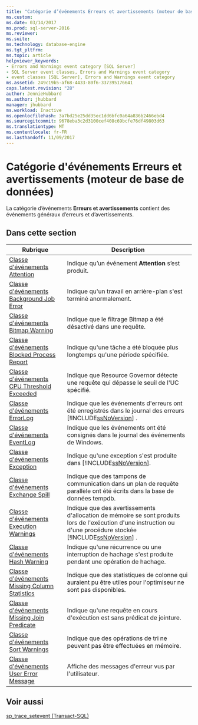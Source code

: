 ```yaml
---
title: "Catégorie d’événements Erreurs et avertissements (moteur de base de données) | Microsoft Docs"
ms.custom: 
ms.date: 03/14/2017
ms.prod: sql-server-2016
ms.reviewer: 
ms.suite: 
ms.technology: database-engine
ms.tgt_pltfrm: 
ms.topic: article
helpviewer_keywords:
- Errors and Warnings event category [SQL Server]
- SQL Server event classes, Errors and Warnings event category
- event classes [SQL Server], Errors and Warnings event category
ms.assetid: 249c19b5-af68-4433-80f6-337395176641
caps.latest.revision: "28"
author: JennieHubbard
ms.author: jhubbard
manager: jhubbard
ms.workload: Inactive
ms.openlocfilehash: 3a7bd25e25dd35ec1dd6bfc0a64a836b2466ebd4
ms.sourcegitcommit: 9678eba3c2d3100cef408c69bcfe76df49803d63
ms.translationtype: MT
ms.contentlocale: fr-FR
ms.lasthandoff: 11/09/2017
---
```

# <a name="errors-and-warnings-event-category-database-engine"></a>Catégorie d'événements Erreurs et avertissements (moteur de base de données)
  La catégorie d’événements **Erreurs et avertissements** contient des événements généraux d’erreurs et d’avertissements.  
  
## <a name="in-this-section"></a>Dans cette section  
  
|Rubrique|Description|  
|-----------|-----------------|  
|[Classe d'événements Attention](../../relational-databases/event-classes/attention-event-class.md)|Indique qu’un événement **Attention** s’est produit.|  
|[Classe d'événements Background Job Error](../../relational-databases/event-classes/background-job-error-event-class.md)|Indique qu'un travail en arrière-plan s'est terminé anormalement.|  
|[Classe d'événements Bitmap Warning](../../relational-databases/event-classes/bitmap-warning-event-class.md)|Indique que le filtrage Bitmap a été désactivé dans une requête.|  
|[Classe d'événements Blocked Process Report](../../relational-databases/event-classes/blocked-process-report-event-class.md)|Indique qu'une tâche a été bloquée plus longtemps qu'une période spécifiée.|  
|[Classe d'événements CPU Threshold Exceeded](../../relational-databases/event-classes/cpu-threshold-exceeded-event-class.md)|Indique que Resource Governor détecte une requête qui dépasse le seuil de l'UC spécifié.|  
|[Classe d'événements ErrorLog](../../relational-databases/event-classes/errorlog-event-class.md)|Indique que les événements d'erreurs ont été enregistrés dans le journal des erreurs [!INCLUDE[ssNoVersion](../../includes/ssnoversion-md.md)] .|  
|[Classe d'événements EventLog](../../relational-databases/event-classes/eventlog-event-class.md)|Indique que les événements ont été consignés dans le journal des événements de Windows.|  
|[Classe d'événements Exception](../../relational-databases/event-classes/exception-event-class.md)|Indique qu'une exception s'est produite dans [!INCLUDE[ssNoVersion](../../includes/ssnoversion-md.md)].|  
|[Classe d'événements Exchange Spill](../../relational-databases/event-classes/exchange-spill-event-class.md)|Indique que des tampons de communication dans un plan de requête parallèle ont été écrits dans la base de données tempdb.|  
|[Classe d'événements Execution Warnings](../../relational-databases/event-classes/execution-warnings-event-class.md)|Indique que des avertissements d'allocation de mémoire se sont produits lors de l'exécution d'une instruction ou d'une procédure stockée [!INCLUDE[ssNoVersion](../../includes/ssnoversion-md.md)] .|  
|[Classe d'événements Hash Warning](../../relational-databases/event-classes/hash-warning-event-class.md)|Indique qu'une récurrence ou une interruption de hachage s'est produite pendant une opération de hachage.|  
|[Classe d'événements Missing Column Statistics](../../relational-databases/event-classes/missing-column-statistics-event-class.md)|Indique que des statistiques de colonne qui auraient pu être utiles pour l'optimiseur ne sont pas disponibles.|  
|[Classe d'événements Missing Join Predicate](../../relational-databases/event-classes/missing-join-predicate-event-class.md)|Indique qu'une requête en cours d'exécution est sans prédicat de jointure.|  
|[Classe d'événements Sort Warnings](../../relational-databases/event-classes/sort-warnings-event-class.md)|Indique que des opérations de tri ne peuvent pas être effectuées en mémoire.|  
|[Classe d'événements User Error Message](../../relational-databases/event-classes/user-error-message-event-class.md)|Affiche des messages d'erreur vus par l'utilisateur.|  
  
## <a name="see-also"></a>Voir aussi  
 [sp_trace_setevent &#40;Transact-SQL&#41;](../../relational-databases/system-stored-procedures/sp-trace-setevent-transact-sql.md)  
  
  
